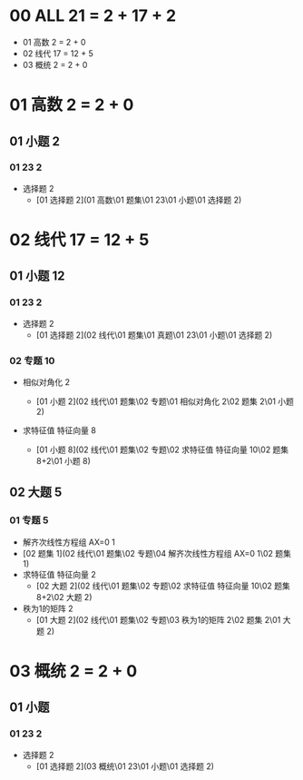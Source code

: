 # 00 ALL 21 = 2 + 17 + 2

* 01 高数 2 = 2 + 0
* 02 线代 17 = 12 + 5
* 03 概统 2 = 2 + 0



# 01 高数 2 = 2 + 0



## 01 小题 2



### 01 23 2

* 选择题  2
  *   [01 选择题 2](01 高数\01 题集\01 23\01 小题\01 选择题 2) 



# 02 线代 17 = 12 + 5



## 01 小题 12



### 01 23 2

* 选择题  2
  *    [01 选择题 2](02 线代\01 题集\01 真题\01 23\01 小题\01 选择题 2) 

### 02 专题 10

* 相似对角化 2
  *    [01 小题 2](02 线代\01 题集\02 专题\01 相似对角化 2\02 题集 2\01 小题 2) 
  
* 求特征值 特征向量 8
  *   [01 小题 8](02 线代\01 题集\02 专题\02 求特征值 特征向量 10\02 题集 8+2\01 小题 8) 
  
  




## 02 大题 5



### 01 专题 5

*  解齐次线性方程组 AX=0 1
  *   [02 题集 1](02 线代\01 题集\02 专题\04 解齐次线性方程组 AX=0 1\02 题集 1) 
*  求特征值 特征向量 2
   *    [02 大题 2](02 线代\01 题集\02 专题\02 求特征值 特征向量 10\02 题集 8+2\02 大题 2) 
*  秩为1的矩阵 2
   *   [01 大题 2](02 线代\01 题集\02 专题\03 秩为1的矩阵 2\02 题集 2\01 大题 2) 





# 03 概统 2 =  2 + 0



## 01 小题



### 01 23 2

* 选择题 2
  *    [01 选择题 2](03 概统\01 23\01 小题\01 选择题 2) 